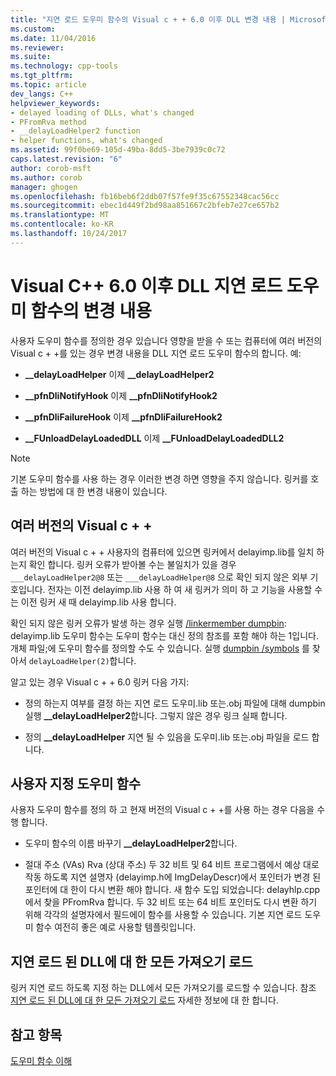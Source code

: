 ```yaml
---
title: "지연 로드 도우미 함수의 Visual c + + 6.0 이후 DLL 변경 내용 | Microsoft Docs"
ms.custom: 
ms.date: 11/04/2016
ms.reviewer: 
ms.suite: 
ms.technology: cpp-tools
ms.tgt_pltfrm: 
ms.topic: article
dev_langs: C++
helpviewer_keywords:
- delayed loading of DLLs, what's changed
- PFromRva method
- __delayLoadHelper2 function
- helper functions, what's changed
ms.assetid: 99f0be69-105d-49ba-8dd5-3be7939c0c72
caps.latest.revision: "6"
author: corob-msft
ms.author: corob
manager: ghogen
ms.openlocfilehash: fb16beb6f2ddb07f57fe9f35c67552348cac56cc
ms.sourcegitcommit: ebec1d449f2bd98aa851667c2bfeb7e27ce657b2
ms.translationtype: MT
ms.contentlocale: ko-KR
ms.lasthandoff: 10/24/2017
---
```

# <a name="changes-in-the-dll-delayed-loading-helper-function-since-visual-c-60"></a>Visual C++ 6.0 이후 DLL 지연 로드 도우미 함수의 변경 내용
사용자 도우미 함수를 정의한 경우 있습니다 영향을 받을 수 또는 컴퓨터에 여러 버전의 Visual c + +를 있는 경우 변경 내용을 DLL 지연 로드 도우미 함수의 합니다. 예:  
  
-   **__delayLoadHelper** 이제 **__delayLoadHelper2**  
  
-   **__pfnDliNotifyHook** 이제 **__pfnDliNotifyHook2**  
  
-   **__pfnDliFailureHook** 이제 **__pfnDliFailureHook2**  
  
-   **__FUnloadDelayLoadedDLL** 이제 **__FUnloadDelayLoadedDLL2**  
  
> [!NOTE]
>  기본 도우미 함수를 사용 하는 경우 이러한 변경 하면 영향을 주지 않습니다. 링커를 호출 하는 방법에 대 한 변경 내용이 있습니다.  
  
## <a name="multiple-versions-of-visual-c"></a>여러 버전의 Visual c + +  
 여러 버전의 Visual c + + 사용자의 컴퓨터에 있으면 링커에서 delayimp.lib를 일치 하는지 확인 합니다. 링커 오류가 받아볼 수는 불일치가 있을 경우 `___delayLoadHelper2@8` 또는 `___delayLoadHelper@8` 으로 확인 되지 않은 외부 기호입니다. 전자는 이전 delayimp.lib 사용 하 여 새 링커가 의미 하 고 기능을 사용할 수는 이전 링커 새 때 delayimp.lib 사용 합니다.  
  
 확인 되지 않은 링커 오류가 발생 하는 경우 실행 [/linkermember dumpbin](../../build/reference/linkermember.md): delayimp.lib 도우미 함수는 도우미 함수는 대신 정의 참조를 포함 해야 하는 1입니다. 개체 파일;에 도우미 함수를 정의할 수도 수 있습니다. 실행 [dumpbin /symbols](../../build/reference/symbols.md) 를 찾아서 `delayLoadHelper(2)`합니다.  
  
 알고 있는 경우 Visual c + + 6.0 링커 다음 가지:  
  
-   정의 하는지 여부를 결정 하는 지연 로드 도우미.lib 또는.obj 파일에 대해 dumpbin 실행 **__delayLoadHelper2**합니다. 그렇지 않은 경우 링크 실패 합니다.  
  
-   정의 **__delayLoadHelper** 지연 될 수 있음을 도우미.lib 또는.obj 파일을 로드 합니다.  
  
## <a name="user-defined-helper-function"></a>사용자 지정 도우미 함수  
 사용자 도우미 함수를 정의 하 고 현재 버전의 Visual c + +를 사용 하는 경우 다음을 수행 합니다.  
  
-   도우미 함수의 이름 바꾸기 **__delayLoadHelper2**합니다.  
  
-   절대 주소 (VAs) Rva (상대 주소) 두 32 비트 및 64 비트 프로그램에서 예상 대로 작동 하도록 지연 설명자 (delayimp.h에 ImgDelayDescr)에서 포인터가 변경 된 포인터에 대 한이 다시 변환 해야 합니다. 새 함수 도입 되었습니다: delayhlp.cpp에서 찾을 PFromRva 합니다. 두 32 비트 또는 64 비트 포인터도 다시 변환 하기 위해 각각의 설명자에서 필드에이 함수를 사용할 수 있습니다. 기본 지연 로드 도우미 함수 여전히 좋은 예로 사용할 템플릿입니다.  
  
## <a name="load-all-imports-for-a-delay-loaded-dll"></a>지연 로드 된 DLL에 대 한 모든 가져오기 로드  
 링커 지연 로드 하도록 지정 하는 DLL에서 모든 가져오기를 로드할 수 있습니다. 참조 [지연 로드 된 DLL에 대 한 모든 가져오기 로드](../../build/reference/loading-all-imports-for-a-delay-loaded-dll.md) 자세한 정보에 대 한 합니다.  
  
## <a name="see-also"></a>참고 항목  
 [도우미 함수 이해](understanding-the-helper-function.md)